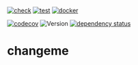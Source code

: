 [![check](https://github.com/changeme/changeme/actions/workflows/check.yml/badge.svg)](https://github.com/changeme/changeme/actions/workflows/check.yml)
[![test](https://github.com/changeme/changeme/actions/workflows/test.yml/badge.svg)](https://github.com/changeme/changeme/actions/workflows/test.yml)
[![docker](https://github.com/changeme/changeme/actions/workflows/docker.yml/badge.svg)](https://github.com/changeme/changeme/actions/workflows/docker.yml)
<!-- https://app.codecov.io/gh/changeme/changeme/settings/badge -->
[![codecov](https://codecov.io/gh/changeme/changeme/branch/develop/graph/badge.svg?token=changeme)](https://codecov.io/gh/changeme/changeme)
![Version](https://img.shields.io/github/v/tag/changeme/changeme?include_prereleases&label=version)
[![dependency status](https://deps.rs/repo/github/changeme/changeme/status.svg)](https://deps.rs/repo/github/changeme/changeme)

# changeme
